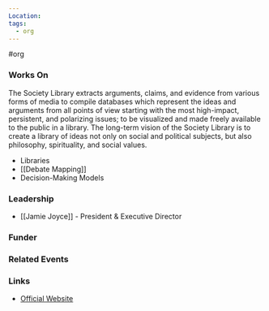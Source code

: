 ```yaml
---
Location: 
tags:
  - org
---
```

#org

### Works On

The Society Library extracts arguments, claims, and evidence from various forms of media to compile databases which represent the ideas and arguments from all points of view starting with the most high-impact, persistent, and polarizing issues; to be visualized and made freely available to the public in a library. The long-term vision of the Society Library is to create a library of ideas not only on social and political subjects, but also philosophy, spirituality, and social values.

- Libraries
- [[Debate Mapping]]
- Decision-Making Models

### Leadership

- [[Jamie Joyce]] - President & Executive Director

### Funder

### Related Events

### Links

- [Official Website](https://thesocietylibrary.org)
